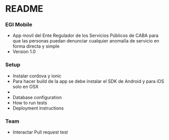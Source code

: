 # README #

### EGI Mobile ###

* App movil del Ente Regulador de los Servicios Públicos de CABA para que las personas puedan denunciar cualquier anomalīa de servicio en forma directa y simple
* Version 1.0


### Setup ###

* Instalar cordova y ionic
* Para hacer build de la app se debe instalar el SDK de Android y para iOS solo en OSX
* 
* Database configuration
* How to run tests
* Deployment instructions

### Team ###

* Interactar
Pull request test
